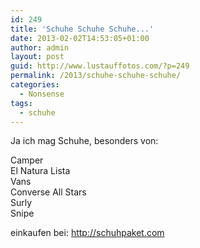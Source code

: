 ```yaml
---
id: 249
title: 'Schuhe Schuhe Schuhe...'
date: 2013-02-02T14:53:05+01:00
author: admin
layout: post
guid: http://www.lustauffotos.com/?p=249
permalink: /2013/schuhe-schuhe-schuhe/
categories:
  - Nonsense
tags:
  - schuhe
---
```

Ja ich mag Schuhe, besonders von:

Camper  
El Natura Lista  
Vans  
Converse All Stars  
Surly  
Snipe

einkaufen bei: <http://schuhpaket.com>